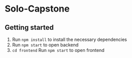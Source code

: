# Solo-Capstone


## Getting started
1. Run `npm install` to install the necessary dependencies
2. Run `npm start` to open backend
3. `cd frontend` Run `npm start` to open frontend
